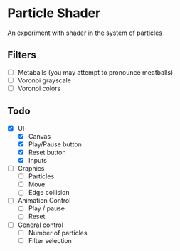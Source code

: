 # Particle Shader

An experiment with shader in the system of particles

## Filters

- [ ] Metaballs (you may attempt to pronounce meatballs)
- [ ] Voronoi grayscale
- [ ] Voronoi colors

## Todo

- [x] UI
  - [x] Canvas
  - [x] Play/Pause button
  - [x] Reset button
  - [x] Inputs
- [ ] Graphics
  - [ ] Particles
  - [ ] Move
  - [ ] Edge collision
- [ ] Animation Control
  - [ ] Play / pause
  - [ ] Reset
- [ ] General control
  - [ ] Number of particles
  - [ ] Filter selection
